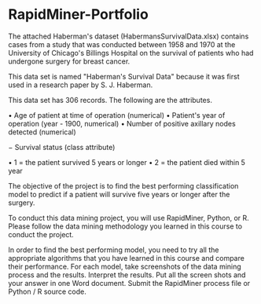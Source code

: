 # RapidMiner-Portfolio

The attached Haberman's dataset (HabermansSurvivalData.xlsx) contains cases from a study that was conducted between 1958 and 1970 at the University of Chicago's Billings Hospital on the survival of patients who had undergone surgery for breast cancer.

This data set is named "Haberman's Survival Data" because it was first used in a research paper by S. J. Haberman.

This data set has 306 records. The following are the attributes.

•	Age of patient at time of operation (numerical)
•	Patient's year of operation (year - 1900, numerical)
•	Number of positive axillary nodes detected (numerical)

− Survival status (class attribute)

•	1 = the patient survived 5 years or longer
•	2 = the patient died within 5 year

The objective of the project is to find the best performing classification model to predict if a patient will survive five years or longer after the surgery.

To conduct this data mining project, you will use RapidMiner, Python, or R. Please follow the data mining methodology you learned in this course to conduct the project.

In order to find the best performing model, you need to try all the appropriate algorithms that you have learned in this course and compare their performance. For each model, take screenshots of the data mining process and the results. Interpret the results. Put all the screen shots and your answer in one Word document. Submit the RapidMiner process file or Python / R source code.
